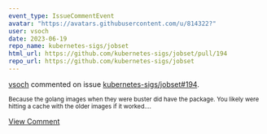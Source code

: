 ```yaml
---
event_type: IssueCommentEvent
avatar: "https://avatars.githubusercontent.com/u/814322?"
user: vsoch
date: 2023-06-19
repo_name: kubernetes-sigs/jobset
html_url: https://github.com/kubernetes-sigs/jobset/pull/194
repo_url: https://github.com/kubernetes-sigs/jobset
---
```


<a href='https://github.com/vsoch' target='_blank'>vsoch</a> commented on issue <a href='https://github.com/kubernetes-sigs/jobset/pull/194' target='_blank'>kubernetes-sigs/jobset#194</a>.

<small>Because the golang images when they were buster did have the package. You likely were hitting a cache with the older images if it worked....</small>

<a href='https://github.com/kubernetes-sigs/jobset/pull/194' target='_blank'>View Comment</a>